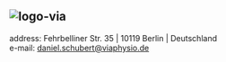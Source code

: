 ## ![logo-via](https://github.com/vpdev-dan/vpdev-dan/assets/174789150/e0679603-8e8c-48f5-8723-951308dfde41)


<!--
**vpdev-dan/vpdev-dan** is a ✨ _special_ ✨ repository because its `README.md` (this file) appears on your GitHub profile.

Here are some ideas to get you started:

- 🔭 I’m currently working on ...
- 🌱 I’m currently learning ...
- 👯 I’m looking to collaborate on ...
- 🤔 I’m looking for help with ...
- 💬 Ask me about ...
- 📫 How to reach me: ...
- 😄 Pronouns: ...
- ⚡ Fun fact: ...
-->
address: Fehrbelliner Str. 35 | 10119 Berlin | Deutschland </br>
e-mail: daniel.schubert@viaphysio.de
